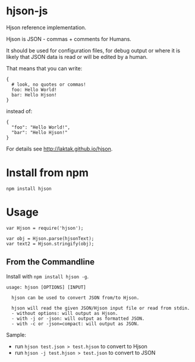# hjson-js

Hjson reference implementation.

Hjson is JSON - commas + comments for Humans.

It should be used for configuration files, for debug output or where it is likely that JSON data is read or will be edited by a human.

That means that you can write:
```
{
  # look, no quotes or commas!
  foo: Hello World!
  bar: Hello Hjson!
}
```

instead of:
```
{
  "foo": "Hello World!",
  "bar": "Hello Hjson!"
}
```

For details see http://laktak.github.io/hjson.


# Install from npm

```
npm install hjson
```

# Usage

```
var Hjson = require('hjson');

var obj = Hjson.parse(hjsonText);
var text2 = Hjson.stringify(obj);

```

## From the Commandline

Install with `npm install hjson -g`.

```
usage: hjson [OPTIONS] [INPUT]

  hjson can be used to convert JSON from/to Hjson.

  hjson will read the given JSON/Hjson input file or read from stdin.
  - without options: will output as Hjson.
  - with -j or -json: will output as formatted JSON.
  - with -c or -json=compact: will output as JSON.
```

Sample:
- run `hjson test.json > test.hjson` to convert to Hjson
- run `hjson -j test.hjson > test.json` to convert to JSON
